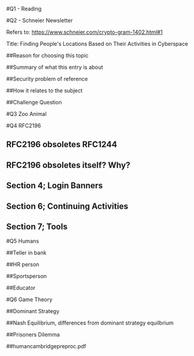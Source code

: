 #Q1 - Reading

#Q2 - Schneier Newsletter

Refers to:
https://www.schneier.com/crypto-gram-1402.html#1

Title: Finding People's Locations Based on Their Activities in Cyberspace

##Reason for choosing this topic

##Summary of what this entry is about

##Security problem of reference

##How it relates to the subject

##Challenge Question

#Q3 Zoo Animal


#Q4 RFC2196

## RFC2196 obsoletes RFC1244

## RFC2196 obsoletes itself? Why?

## Section 4; Login Banners

## Section 6; Continuing Activities

## Section 7; Tools

#Q5 Humans

##Teller in bank

##HR person

##Sportsperson

##Educator

#Q6 Game Theory

##Dominant Strategy

##Nash Equilibrium, differences from dominant strategy equilbrium

##Prisoners Dilemma

##humancambridgepreproc.pdf

